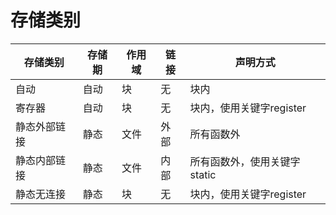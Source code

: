 # 存储类别

|存储类别|存储期|作用域|链接|声明方式|
|-|-|-|-|-|
|自动|自动|块|无|块内|
|寄存器|自动|块|无|块内，使用关键字register|
|静态外部链接|静态|文件|外部|所有函数外|
|静态内部链接|静态|文件|内部|所有函数外，使用关键字static|
|静态无连接|静态|块|无|块内，使用关键字register|

